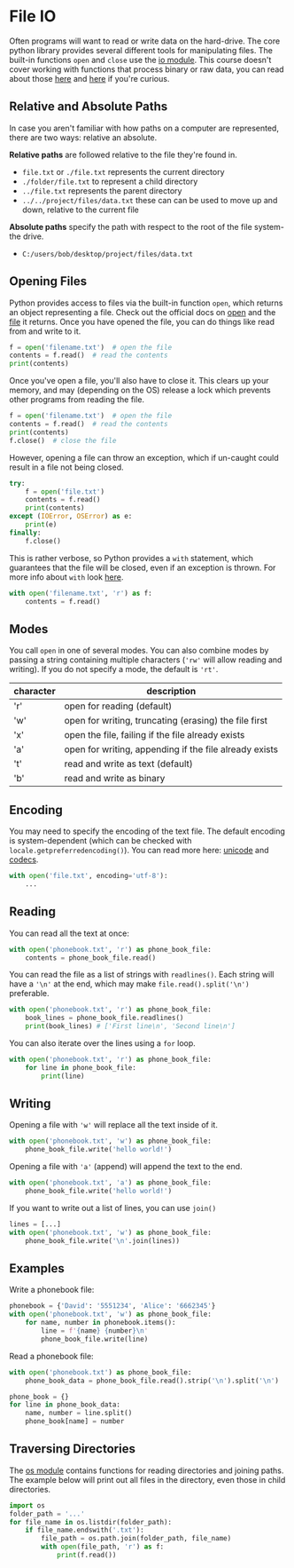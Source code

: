 # File IO

Often programs will want to read or write data on the hard-drive. The core python library provides several different tools for manipulating files. The built-in functions `open` and `close` use the [io module](https://docs.python.org/3.6/library/io.html). This course doesn't cover working with functions that process binary or raw data, you can read about those [here](https://docs.python.org/3/library/io.html#buffered-streams) and [here](https://docs.python.org/3/library/io.html#io.RawIOBase) if you're curious.


## Relative and Absolute Paths

In case you aren't familiar with how paths on a computer are represented, there are two ways: relative an absolute.

**Relative paths** are followed relative to the file they're found in.

- `file.txt` or `./file.txt` represents the current directory
- `./folder/file.txt` to represent a child directory
- `../file.txt` represents the parent directory
- `../../project/files/data.txt` these can can be used to move up and down, relative to the current file 

**Absolute paths** specify the path with respect to the root of the file system- the drive.

- `C:/users/bob/desktop/project/files/data.txt`


## Opening Files


Python provides access to files via the built-in function `open`, which returns an object representing a file. Check out the official docs on [open](https://docs.python.org/3.6/library/functions.html#open) and the [file](https://docs.python.org/3.6/library/io.html#id1) it returns. Once you have opened the file, you can do things like read from and write to it.

```python
f = open('filename.txt')  # open the file
contents = f.read()  # read the contents
print(contents)
```

Once you've open a file, you'll also have to close it. This clears up your memory, and may (depending on the OS) release a lock which prevents other programs from reading the file.

```python
f = open('filename.txt')  # open the file
contents = f.read()  # read the contents
print(contents)
f.close()  # close the file
```

However, opening a file can throw an exception, which if un-caught could result in a file not being closed.

```python
try:
    f = open('file.txt')
    contents = f.read()
    print(contents)
except (IOError, OSError) as e:
    print(e)
finally:
    f.close()
```

This is rather verbose, so Python provides a `with` statement, which guarantees that the file will be closed, even if an exception is thrown. For more info about `with` look [here](http://effbot.org/zone/python-with-statement.htm).

```python
with open('filename.txt', 'r') as f:
    contents = f.read()
```

## Modes

You call `open` in one of several modes. You can also combine modes by passing a string containing multiple characters (`'rw'` will allow reading and writing). If you do not specify a mode, the default is `'rt'`.

| character | description |
| ---       | ---         |
| 'r'       | open for reading (default) |
| 'w'       | open for writing, truncating (erasing) the file first |
| 'x'       | open the file, failing if the file already exists |
| 'a'       | open for writing, appending if the file already exists |
| 't'       | read and write as text (default) |
| 'b'       | read and write as binary |


## Encoding

You may need to specify the encoding of the text file. The default encoding is system-dependent (which can be checked with ` locale.getpreferredencoding()`). You can read more here: [unicode](https://docs.python.org/3/howto/unicode.html) and [codecs](https://docs.python.org/3/library/codecs.html).

```python
with open('file.txt', encoding='utf-8'):
    ...
```

## Reading

You can read all the text at once:

```python
with open('phonebook.txt', 'r') as phone_book_file:
    contents = phone_book_file.read()
```

You can read the file as a list of strings with `readlines()`. Each string will have a `'\n'` at the end, which may make `file.read().split('\n')` preferable.

```python
with open('phonebook.txt', 'r') as phone_book_file:
    book_lines = phone_book_file.readlines()
    print(book_lines) # ['First line\n', 'Second line\n']
```

You can also iterate over the lines using a `for` loop.

```python
with open('phonebook.txt', 'r') as phone_book_file:
    for line in phone_book_file:
        print(line)
```

## Writing

Opening a file with `'w'` will replace all the text inside of it.
```python
with open('phonebook.txt', 'w') as phone_book_file:
    phone_book_file.write('hello world!')
```

Opening a file with `'a'` (append) will append the text to the end.

```python
with open('phonebook.txt', 'a') as phone_book_file:
    phone_book_file.write('hello world!')
```

If you want to write out a list of lines, you can use `join()`

```python
lines = [...]
with open('phonebook.txt', 'w') as phone_book_file:
    phone_book_file.write('\n'.join(lines))
```


## Examples

Write a phonebook file:

```python
phonebook = {'David': '5551234', 'Alice': '6662345'}
with open('phonebook.txt', 'w') as phone_book_file:
    for name, number in phonebook.items():
        line = f'{name} {number}\n'
        phone_book_file.write(line)
```

Read a phonebook file:

```python
with open('phonebook.txt') as phone_book_file:
    phone_book_data = phone_book_file.read().strip('\n').split('\n')

phone_book = {}
for line in phone_book_data:
    name, number = line.split()
    phone_book[name] = number
```

## Traversing Directories

The [os module](https://docs.python.org/3/library/os.html) contains functions for reading directories and joining paths. The example below will print out all files in the directory, even those in child directories.

```python
import os
folder_path = '...'
for file_name in os.listdir(folder_path):
    if file_name.endswith('.txt'):
        file_path = os.path.join(folder_path, file_name)
        with open(file_path, 'r') as f:
            print(f.read())

```
